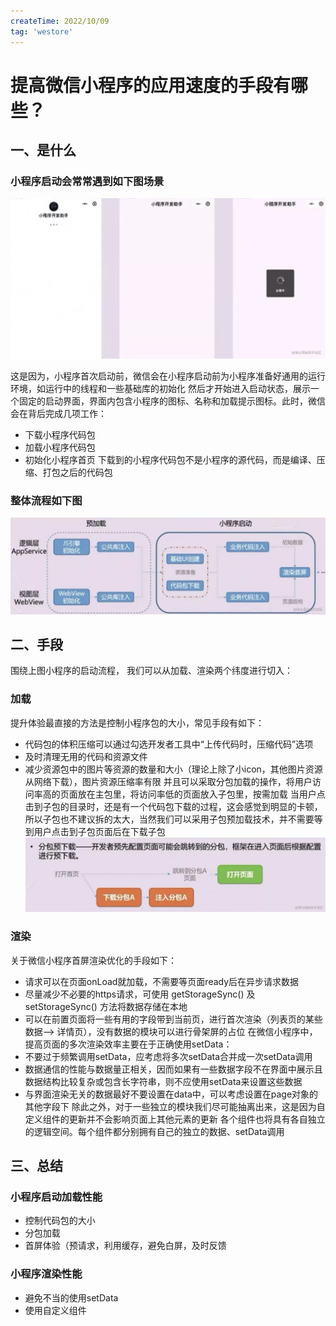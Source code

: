```yaml
---
createTime: 2022/10/09
tag: 'westore'
---
```

# 提高微信小程序的应用速度的手段有哪些？

## 一、是什么

### 小程序启动会常常遇到如下图场景

![图片](../assets/westore/optimize1.webp)

这是因为，小程序首次启动前，微信会在小程序启动前为小程序准备好通用的运行环境，如运行中的线程和一些基础库的初始化
然后才开始进入启动状态，展示一个固定的启动界面，界面内包含小程序的图标、名称和加载提示图标。此时，微信会在背后完成几项工作：

* 下载小程序代码包
* 加载小程序代码包
* 初始化小程序首页
下载到的小程序代码包不是小程序的源代码，而是编译、压缩、打包之后的代码包

### 整体流程如下图

![图片](../assets/westore/optimize2.webp)

## 二、手段

围绕上图小程序的启动流程， 我们可以从加载、渲染两个纬度进行切入：

### 加载

提升体验最直接的方法是控制小程序包的大小，常见手段有如下：

* 代码包的体积压缩可以通过勾选开发者工具中“上传代码时，压缩代码”选项
* 及时清理无用的代码和资源文件
* 减少资源包中的图片等资源的数量和大小（理论上除了小icon，其他图片资源从网络下载），图片资源压缩率有限
并且可以采取分包加载的操作，将用户访问率高的页面放在主包里，将访问率低的页面放入子包里，按需加载
当用户点击到子包的目录时，还是有一个代码包下载的过程，这会感觉到明显的卡顿，所以子包也不建议拆的太大，当然我们可以采用子包预加载技术，并不需要等到用户点击到子包页面后在下载子包
![图片](../assets/westore/optimize3.webp)

### 渲染

关于微信小程序首屏渲染优化的手段如下：

* 请求可以在页面onLoad就加载，不需要等页面ready后在异步请求数据
* 尽量减少不必要的https请求，可使用 getStorageSync() 及 setStorageSync() 方法将数据存储在本地
* 可以在前置页面将一些有用的字段带到当前页，进行首次渲染（列表页的某些数据--> 详情页），没有数据的模块可以进行骨架屏的占位
在微信小程序中，提高页面的多次渲染效率主要在于正确使用setData：
* 不要过于频繁调用setData，应考虑将多次setData合并成一次setData调用
* 数据通信的性能与数据量正相关，因而如果有一些数据字段不在界面中展示且数据结构比较复杂或包含长字符串，则不应使用setData来设置这些数据
* 与界面渲染无关的数据最好不要设置在data中，可以考虑设置在page对象的其他字段下
除此之外，对于一些独立的模块我们尽可能抽离出来，这是因为自定义组件的更新并不会影响页面上其他元素的更新
各个组件也将具有各自独立的逻辑空间。每个组件都分别拥有自己的独立的数据、setData调用

## 三、总结

### 小程序启动加载性能

* 控制代码包的大小
* 分包加载
* 首屏体验（预请求，利用缓存，避免白屏，及时反馈

### 小程序渲染性能

* 避免不当的使用setData
* 使用自定义组件
